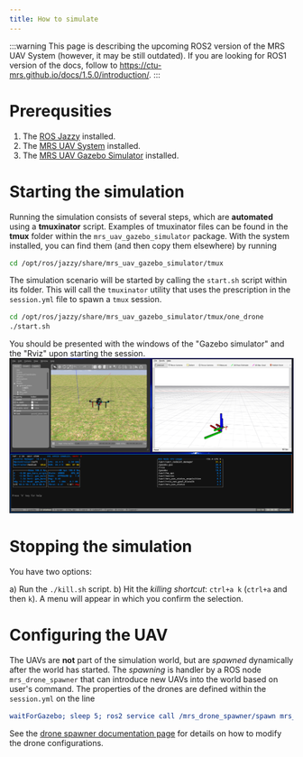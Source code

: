 ```yaml
---
title: How to simulate
---
```


:::warning
This page is describing the upcoming ROS2 version of the MRS UAV System (however, it may be still outdated). If you are looking for ROS1 version of the docs, follow to https://ctu-mrs.github.io/docs/1.5.0/introduction/.
:::

# Prerequsities

1. The [ROS Jazzy](https://docs.ros.org/en/jazzy/Installation/Ubuntu-Install-Debs.html) installed.
2. The [MRS UAV System](https://github.com/ctu-mrs/mrs_uav_system/tree/ros2) installed.
3. The [MRS UAV Gazebo Simulator](https://github.com/ctu-mrs/mrs_uav_gazebo_simulator/tree/ros2) installed.

# Starting the simulation

Running the simulation consists of several steps, which are **automated** using a **tmuxinator** script.
Examples of tmuxinator files can be found in the **tmux** folder within the `mrs_uav_gazebo_simulator` package. With the system installed, you can find them (and then copy them elsewhere) by running

```bash
cd /opt/ros/jazzy/share/mrs_uav_gazebo_simulator/tmux
```

The simulation scenario will be started by calling the `start.sh` script within its folder.
This will call the `tmuxinator` utility that uses the prescription in the `session.yml` file to spawn a `tmux` session.

```bash
cd /opt/ros/jazzy/share/mrs_uav_gazebo_simulator/tmux/one_drone
./start.sh
```

You should be presented with the windows of the "Gazebo simulator" and the "Rviz" upon starting the session.
![](fig/gazebo_windows.png)

# Stopping the simulation

You have two options:

a) Run the `./kill.sh` script.
b) Hit the _killing shortcut_: `ctrl+a k` (`ctrl+a` and then `k`). A menu will appear in which you confirm the selection.

# Configuring the UAV

The UAVs are **not** part of the simulation world, but are _spawned_ dynamically after the world has started.
The _spawning_ is handler by a ROS node `mrs_drone_spawner` that can introduce new UAVs into the world based on user's command.
The properties of the drones are defined within the `session.yml` on the line

```yaml
waitForGazebo; sleep 5; ros2 service call /mrs_drone_spawner/spawn mrs_msgs/srv/String "{value: '1 --$UAV_TYPE --enable-rangefinder'}"
```

See the [drone spawner documentation page](./04-drone_spawner.md) for details on how to modify the drone configurations.
